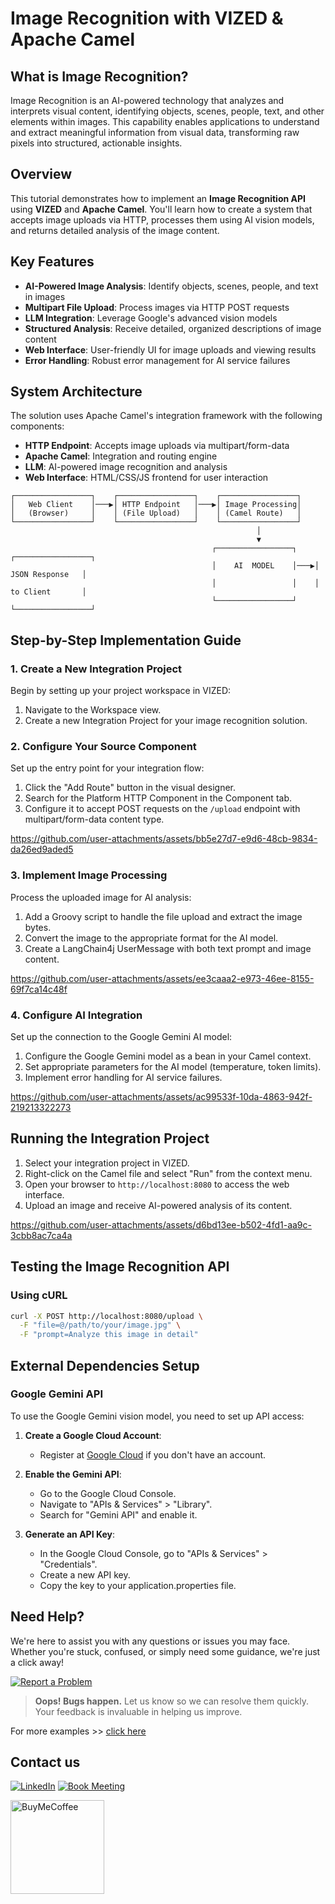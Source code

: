 # Image Recognition with VIZED & Apache Camel

## What is Image Recognition?

Image Recognition is an AI-powered technology that analyzes and interprets visual content, identifying objects, scenes, people, text, and other elements within images. This capability enables applications to understand and extract meaningful information from visual data, transforming raw pixels into structured, actionable insights.

## Overview

This tutorial demonstrates how to implement an **Image Recognition API** using **VIZED** and **Apache Camel**. You'll learn how to create a system that accepts image uploads via HTTP, processes them using AI vision models, and returns detailed analysis of the image content.

## Key Features

- **AI-Powered Image Analysis**: Identify objects, scenes, people, and text in images
- **Multipart File Upload**: Process images via HTTP POST requests
- **LLM Integration**: Leverage Google's advanced vision models
- **Structured Analysis**: Receive detailed, organized descriptions of image content
- **Web Interface**: User-friendly UI for image uploads and viewing results
- **Error Handling**: Robust error management for AI service failures

## System Architecture

The solution uses Apache Camel's integration framework with the following components:
- **HTTP Endpoint**: Accepts image uploads via multipart/form-data
- **Apache Camel**: Integration and routing engine
- **LLM**: AI-powered image recognition and analysis
- **Web Interface**: HTML/CSS/JS frontend for user interaction

```
┌─────────────────┐    ┌─────────────────┐    ┌─────────────────┐
│   Web Client    │───▶│ HTTP Endpoint   │───▶│ Image Processing│
│   (Browser)     │    │ (File Upload)   │    │ (Camel Route)   │
└─────────────────┘    └─────────────────┘    └─────────────────┘
                                                       │
                                                       ▼
                                             ┌─────────────────┐    ┌─────────────────┐
                                             │    AI  MODEL    │───▶│ JSON Response   │
                                             │                 │    │ to Client       │
                                             └─────────────────┘    └─────────────────┘
```

## Step-by-Step Implementation Guide

### 1. Create a New Integration Project

Begin by setting up your project workspace in VIZED:

1. Navigate to the Workspace view.
2. Create a new Integration Project for your image recognition solution.

### 2. Configure Your Source Component

Set up the entry point for your integration flow:

1. Click the "Add Route" button in the visual designer.
2. Search for the Platform HTTP Component in the Component tab.
3. Configure it to accept POST requests on the `/upload` endpoint with multipart/form-data content type.

https://github.com/user-attachments/assets/bb5e27d7-e9d6-48cb-9834-da26ed9aded5

### 3. Implement Image Processing

Process the uploaded image for AI analysis:

1. Add a Groovy script to handle the file upload and extract the image bytes.
2. Convert the image to the appropriate format for the AI model.
3. Create a LangChain4j UserMessage with both text prompt and image content.

https://github.com/user-attachments/assets/ee3caaa2-e973-46ee-8155-69f7ca14c48f

### 4. Configure AI Integration

Set up the connection to the Google Gemini AI model:

1. Configure the Google Gemini model as a bean in your Camel context.
2. Set appropriate parameters for the AI model (temperature, token limits).
3. Implement error handling for AI service failures.

https://github.com/user-attachments/assets/ac99533f-10da-4863-942f-219213322273

## Running the Integration Project

1. Select your integration project in VIZED.
2. Right-click on the Camel file and select "Run" from the context menu.
3. Open your browser to `http://localhost:8080` to access the web interface.
4. Upload an image and receive AI-powered analysis of its content.

https://github.com/user-attachments/assets/d6bd13ee-b502-4fd1-aa9c-3cbb8ac7ca4a

## Testing the Image Recognition API

### Using cURL

```bash
curl -X POST http://localhost:8080/upload \
  -F "file=@/path/to/your/image.jpg" \
  -F "prompt=Analyze this image in detail"
```

## External Dependencies Setup

### Google Gemini API

To use the Google Gemini vision model, you need to set up API access:

1. **Create a Google Cloud Account**:
   - Register at [Google Cloud](https://cloud.google.com/) if you don't have an account.

2. **Enable the Gemini API**:
   - Go to the Google Cloud Console.
   - Navigate to "APIs & Services" > "Library".
   - Search for "Gemini API" and enable it.

3. **Generate an API Key**:
   - In the Google Cloud Console, go to "APIs & Services" > "Credentials".
   - Create a new API key.
   - Copy the key to your application.properties file.

## Need Help?

We're here to assist you with any questions or issues you may face. Whether you're stuck, confused, or simply need some guidance, we're just a click away!

[![Report a Problem](https://img.shields.io/badge/Report%20a%20Problem-darkred?logo=openbugbounty)](https://github.com/vized-io/artifacts/issues/new/choose)

> **Oops! Bugs happen.** Let us know so we can resolve them quickly. Your feedback is invaluable in helping us improve.

For more examples >> [click here](/examples/README.md)

## Contact us

[![LinkedIn](https://img.shields.io/badge/LinkedIn-blue?logo=linkedin)](https://www.linkedin.com/company/vized-io/) 
[![Book Meeting](https://img.shields.io/badge/Book%20a%20Meeting-purple?logo=calendar)](https://calendly.com/vidhyasagar-jeevendran/30min) 

[<img src="https://github.com/user-attachments/assets/806d0fc0-0a00-4d63-81a3-8f2df15d5528" alt="BuyMeCoffee" width="150"/>](https://buymeacoffee.com/vidhyasagarj)
